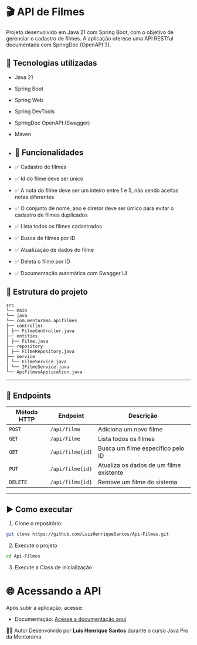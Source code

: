 # 🎬 API de Filmes

Projeto desenvolvido em Java 21 com Spring Boot, com o objetivo de gerenciar o cadastro de filmes. A aplicação oferece uma API RESTful documentada com SpringDoc (OpenAPI 3).


## 🔧 Tecnologias utilizadas

- Java 21
- Spring Boot
- Spring Web
- Spring DevTools
- SpringDoc OpenAPI (Swagger)
- Maven

- ## 📌 Funcionalidades

- ✅ Cadastro de filmes  
- ✅ Id do filme deve ser único
- ✅ A nota do filme deve ser um inteiro entre 1 e 5, não sendo aceitas notas diferentes
- ✅ O conjunto de nome, ano e diretor deve ser úmico para evitar o cadastro de filmes duplicados
- ✅ Lista todos os filmes cadastrados
- ✅ Busca de filmes por ID  
- ✅ Atualização de dados do filme  
- ✅ Deleta o filme por ID
- ✅ Documentação automática com Swagger UI

## 📄 Estrutura do projeto

```
src
└── main
└── java
└── com.mentorama.apifilmes
├── controller
│ ├── FilmeController.java
├── entities
│ ├── Filme.java
├── repository
│ ├── FilmeRepository.java
├── service
│ └── FilmeService.java
| └── IFilmeService.java
└── ApiFilmesApplication.java
```

---

## 🔗 Endpoints

| Método HTTP | Endpoint         | Descrição                                 |
|-------------|------------------|------------------------------------------ | 
| `POST`      | `/api/filme`         | Adiciona um novo filme                |
| `GET`       | `/api/filme`         | Lista todos os filmes                 |
| `GET`       | `/api/filme{id}`    | Busca um filme específico pelo ID      |
| `PUT`       | `/api/filme{id}`    | Atualiza os dados de um filme existente|
| `DELETE`    | `/api/filme{id}`    | Remove um filme do sistema             |

---

## ▶️ Como executar

1. Clone o repositório:
```bash
git clone https://github.com/LuisHenriqueSantos/Api-Filmes.git
```
2. Execute o projeto
```bash
cd Api-Filmes
```
3. Execute a Class de inicialização

# 🌐 Acessando a API
Após subir a aplicação, acesse:
- Documentação: [Acesse a documentação aqui](http://localhost:8080/v3/api-docs)


🧑‍💻 Autor
Desenvolvido por **Luis Henrique Santos** durante o curso Java Pro da Mentorama.







